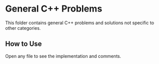# General C++ Problems

This folder contains general C++ problems and solutions not specific to other categories.

## How to Use
Open any file to see the implementation and comments.
